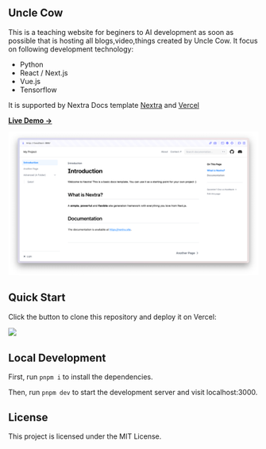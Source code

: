 ## Uncle Cow

This is a  teaching website for beginers to AI development as soon as possible that is  hosting all blogs,video,things created by Uncle Cow. It focus on following development technology:

* Python
* React / Next.js
* Vue.js
* Tensorflow

It is supported by Nextra Docs template [Nextra](https://nextra.site) and [Vercel](https://vercel.com)

[**Live Demo →**](https://nextra-docs-template.vercel.app)

[![](.github/screenshot.png)](https://nextra-docs-template.vercel.app)

## Quick Start

Click the button to clone this repository and deploy it on Vercel:

[![](https://vercel.com/button)](https://vercel.com/new/clone?s=https%3A%2F%2Fgithub.com%2cowbook%2Ftutorial&showOptionalTeamCreation=false)

## Local Development

First, run `pnpm i` to install the dependencies.

Then, run `pnpm dev` to start the development server and visit localhost:3000.

## License

This project is licensed under the MIT License.
